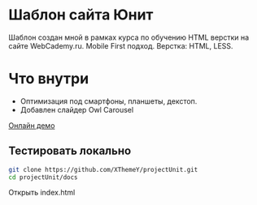 # Шаблон сайта Юнит
Шаблон создан мной в рамках курса по обучению HTML верстки на сайте WebCademy.ru. Mobile First подход. Верстка: HTML, LESS.


# Что внутри
- Оптимизация под смартфоны, планшеты, декстоп. 
- Добавлен слайдер Owl Carousel

[Онлайн демо](https://xthemey.github.io/projectUnit/)

## Тестировать локально
```sh
git clone https://github.com/XThemeY/projectUnit.git
cd projectUnit/docs
```
Открыть index.html
